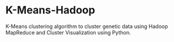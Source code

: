 # K-Means-Hadoop
K-Means clustering algorithm to cluster genetic data using Hadoop MapReduce and Cluster Visualization using Python.
